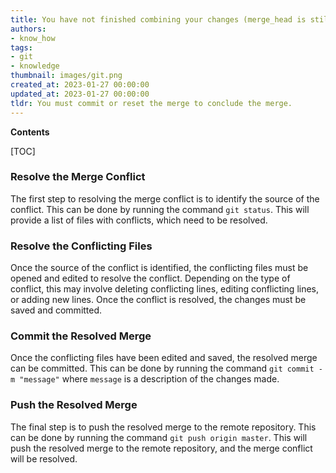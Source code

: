 ```yaml
---
title: You have not finished combining your changes (merge_head is still present)
authors:
- know_how
tags:
- git
- knowledge
thumbnail: images/git.png
created_at: 2023-01-27 00:00:00
updated_at: 2023-01-27 00:00:00
tldr: You must commit or reset the merge to conclude the merge.
---
```


**Contents**

[TOC]

### Resolve the Merge Conflict

The first step to resolving the merge conflict is to identify the source of the conflict. This can be done by running the command `git status`. This will provide a list of files with conflicts, which need to be resolved.

### Resolve the Conflicting Files

Once the source of the conflict is identified, the conflicting files must be opened and edited to resolve the conflict. Depending on the type of conflict, this may involve deleting conflicting lines, editing conflicting lines, or adding new lines. Once the conflict is resolved, the changes must be saved and committed.

### Commit the Resolved Merge

Once the conflicting files have been edited and saved, the resolved merge can be committed. This can be done by running the command `git commit -m "message"` where `message` is a description of the changes made.

### Push the Resolved Merge

The final step is to push the resolved merge to the remote repository. This can be done by running the command `git push origin master`. This will push the resolved merge to the remote repository, and the merge conflict will be resolved.
